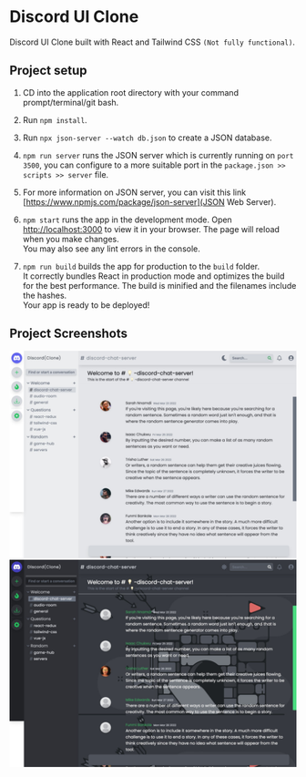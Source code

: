 # Discord UI Clone

Discord UI Clone built with React and Tailwind CSS `(Not fully functional)`.

## Project setup

1. CD into the application root directory with your command prompt/terminal/git bash.

2. Run `npm install`.

3. Run `npx json-server --watch db.json` to create a JSON database.

4. `npm run server` runs the JSON server which is currently running on `port 3500`, you can configure to a more suitable port in the `package.json >> scripts >> server` file.

5. For more information on JSON server, you can visit this link [https://www.npmjs.com/package/json-server](JSON Web Server).

6. `npm start` runs the app in the development mode. Open [http://localhost:3000](http://localhost:3000) to view it in your browser. The page will reload when you make changes.\
You may also see any lint errors in the console.

7. `npm run build` builds the app for production to the `build` folder.\
It correctly bundles React in production mode and optimizes the build for the best performance. The build is minified and the filenames include the hashes.\
Your app is ready to be deployed!

## Project Screenshots

![Light Mode](/src/img/discord-landing.jpg)
![Dark Mode](/src/img/discord-landing-dark.jpg)